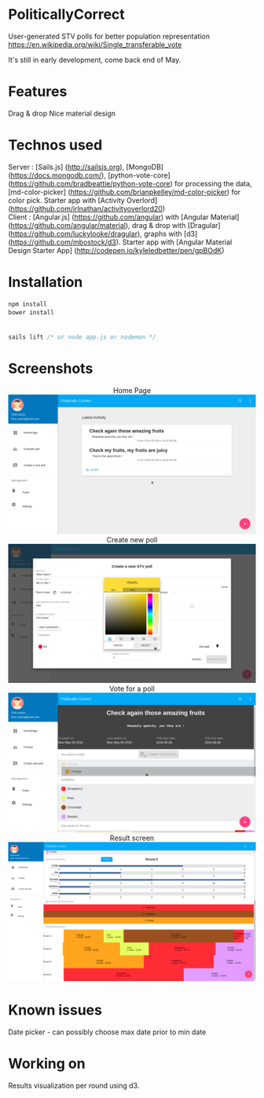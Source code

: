 # PoliticallyCorrect
User-generated STV polls for better population representation
https://en.wikipedia.org/wiki/Single_transferable_vote

It's still in early development, come back end of May.

# Features
Drag & drop
Nice material design

# Technos used
Server : [Sails.js] (http://sailsjs.org), [MongoDB] (https://docs.mongodb.com/), [python-vote-core] (https://github.com/bradbeattie/python-vote-core) for processing the data, [md-color-picker] (https://github.com/brianpkelley/md-color-picker) for color pick. Starter app with [Activity Overlord] (https://github.com/irlnathan/activityoverlord20)
<br />
Client : [Angular.js] (https://github.com/angular) with [Angular Material] (https://github.com/angular/material), drag & drop with [Dragular] (https://github.com/luckylooke/dragular), graphs with [d3] (https://github.com/mbostock/d3). Starter app with [Angular Material Design Starter App] (http://codepen.io/kyleledbetter/pen/gpBOdK)

# Installation
```javascript
npm install
bower install


sails lift /* or node app.js or nodemon */
```

# Screenshots
<p align="center">
   Home Page
   <img src="demo/Screenshot_2016-05-13_16-49-06.png"/>
   <br />
   Create new poll
   <img src="demo/Screenshot_2016-05-13_17-26-04.png"/>
   <br />
    Vote for a poll
    <img src="demo/Screenshot_2016-05-13_16-48-00.png"/>
    <br />
    Result screen
    <img src="demo/Screenshot_2016-05-14_17-33-52.png"/>
</p>

# Known issues

Date picker - can possibly choose max date prior to min date

# Working on

Results visualization per round using d3.